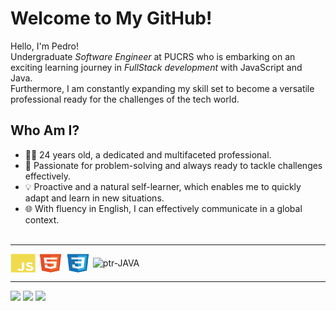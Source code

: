 # Welcome to My GitHub!
Hello, I'm Pedro! <br>
Undergraduate _Software Engineer_ at PUCRS who is embarking on an exciting learning journey in _FullStack development_ with JavaScript and Java.<br>
Furthermore, I am constantly expanding my skill set to become a versatile professional ready for the challenges of the tech world.

## Who Am I?
- 👨‍💼 24 years old, a dedicated and multifaceted professional.
- 🚀 Passionate for problem-solving and always ready to tackle challenges effectively.
- 💡 Proactive and a natural self-learner, which enables me to quickly adapt and learn in new situations.
- 🌐 With fluency in English, I can effectively communicate in a global context. <br><br>
<hr>
<div>
   <img align="center" alt="ptr-Js" height="30" width="40" src="https://raw.githubusercontent.com/devicons/devicon/master/icons/javascript/javascript-plain.svg">
  <img align="center" alt="ptr-HTML" height="30" width="40" src="https://raw.githubusercontent.com/devicons/devicon/master/icons/html5/html5-original.svg">
  <img align="center" alt="ptr-CSS" height="30" width="40" src="https://raw.githubusercontent.com/devicons/devicon/master/icons/css3/css3-original.svg">
  <img align="center" alt="ptr-JAVA" height="30" width="40" src="https://www.vectorlogo.zone/logos/java/java-icon.svg">
</div>
  <hr>
<div> 

  <a href="https://instagram.com/pedro.tonial" target="_blank"><img src="https://img.shields.io/badge/-Instagram-%23E4405F?style=for-the-badge&logo=instagram&logoColor=white" target="_blank"></a>
  <a href = "mailto:ptpasinato@gmail.com"><img src="https://img.shields.io/badge/-Gmail-%23333?style=for-the-badge&logo=gmail&logoColor=white" target="_blank"></a>
  <a href="https://www.linkedin.com/in/pedrotonial/" target="_blank"><img src="https://img.shields.io/badge/-LinkedIn-%230077B5?style=for-the-badge&logo=linkedin&logoColor=white" target="_blank"></a> 
  
</div>
